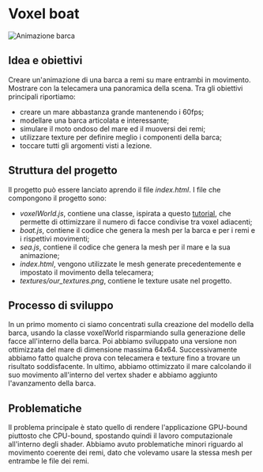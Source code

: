 # Voxel boat

![Animazione barca](.gif)

## Idea e obiettivi
Creare un'animazione di una barca a remi su mare entrambi in movimento.
Mostrare con la telecamera una panoramica della scena.
Tra gli obiettivi principali riportiamo:
+ creare un mare abbastanza grande mantenendo i 60fps;
+ modellare una barca articolata e interessante;
+ simulare il moto ondoso del mare ed il muoversi dei remi;
+ utilizzare texture per definire meglio i componenti della barca;
+ toccare tutti gli argomenti visti a lezione.

## Struttura del progetto
Il progetto può essere lanciato aprendo il file *index.html*.
I file che compongono il progetto sono:
+ *voxelWorld.js*, contiene una classe, ispirata a questo [tutorial](https://threejsfundamentals.org/threejs/lessons/threejs-voxel-geometry.html), che permette di ottimizzare il numero di facce condivise tra voxel adiacenti;
+ *boat.js*, contiene il codice che genera la mesh per la barca e per i remi e i rispettivi movimenti;
+ *sea.js*, contiene il codice che genera la mesh per il mare e la sua animazione;
+ *index.html*, vengono utilizzate le mesh generate precedentemente e impostato il movimento della telecamera;
+ *textures/our_textures.png*, contiene le texture usate nel progetto.

## Processo di sviluppo
In un primo momento ci siamo concentrati sulla creazione del modello della barca, usando la classe voxelWorld risparmiando sulla generazione delle facce all'interno della barca. Poi abbiamo sviluppato una versione non ottimizzata del mare di dimensione massima 64x64. Successivamente abbiamo fatto qualche prova con telecamera e texture fino a trovare un risultato soddisfacente.
In ultimo, abbiamo ottimizzato il mare calcolando il suo movimento all'interno del vertex shader e abbiamo aggiunto l'avanzamento della barca.

## Problematiche
Il problema principale è stato quello di rendere l'applicazione GPU-bound piuttosto che CPU-bound, spostando quindi il lavoro computazionale all'interno degli shader. Abbiamo avuto problematiche minori riguardo al movimento coerente dei remi, dato che volevamo usare la stessa mesh per entrambe le file dei remi.
